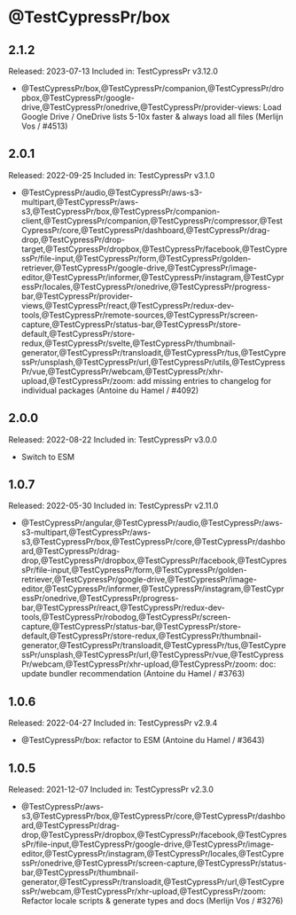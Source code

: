 # @TestCypressPr/box

## 2.1.2

Released: 2023-07-13
Included in: TestCypressPr v3.12.0

- @TestCypressPr/box,@TestCypressPr/companion,@TestCypressPr/dropbox,@TestCypressPr/google-drive,@TestCypressPr/onedrive,@TestCypressPr/provider-views: Load Google Drive / OneDrive lists 5-10x faster & always load all files (Merlijn Vos / #4513)

## 2.0.1

Released: 2022-09-25
Included in: TestCypressPr v3.1.0

- @TestCypressPr/audio,@TestCypressPr/aws-s3-multipart,@TestCypressPr/aws-s3,@TestCypressPr/box,@TestCypressPr/companion-client,@TestCypressPr/companion,@TestCypressPr/compressor,@TestCypressPr/core,@TestCypressPr/dashboard,@TestCypressPr/drag-drop,@TestCypressPr/drop-target,@TestCypressPr/dropbox,@TestCypressPr/facebook,@TestCypressPr/file-input,@TestCypressPr/form,@TestCypressPr/golden-retriever,@TestCypressPr/google-drive,@TestCypressPr/image-editor,@TestCypressPr/informer,@TestCypressPr/instagram,@TestCypressPr/locales,@TestCypressPr/onedrive,@TestCypressPr/progress-bar,@TestCypressPr/provider-views,@TestCypressPr/react,@TestCypressPr/redux-dev-tools,@TestCypressPr/remote-sources,@TestCypressPr/screen-capture,@TestCypressPr/status-bar,@TestCypressPr/store-default,@TestCypressPr/store-redux,@TestCypressPr/svelte,@TestCypressPr/thumbnail-generator,@TestCypressPr/transloadit,@TestCypressPr/tus,@TestCypressPr/unsplash,@TestCypressPr/url,@TestCypressPr/utils,@TestCypressPr/vue,@TestCypressPr/webcam,@TestCypressPr/xhr-upload,@TestCypressPr/zoom: add missing entries to changelog for individual packages (Antoine du Hamel / #4092)

## 2.0.0

Released: 2022-08-22
Included in: TestCypressPr v3.0.0

- Switch to ESM

## 1.0.7

Released: 2022-05-30
Included in: TestCypressPr v2.11.0

- @TestCypressPr/angular,@TestCypressPr/audio,@TestCypressPr/aws-s3-multipart,@TestCypressPr/aws-s3,@TestCypressPr/box,@TestCypressPr/core,@TestCypressPr/dashboard,@TestCypressPr/drag-drop,@TestCypressPr/dropbox,@TestCypressPr/facebook,@TestCypressPr/file-input,@TestCypressPr/form,@TestCypressPr/golden-retriever,@TestCypressPr/google-drive,@TestCypressPr/image-editor,@TestCypressPr/informer,@TestCypressPr/instagram,@TestCypressPr/onedrive,@TestCypressPr/progress-bar,@TestCypressPr/react,@TestCypressPr/redux-dev-tools,@TestCypressPr/robodog,@TestCypressPr/screen-capture,@TestCypressPr/status-bar,@TestCypressPr/store-default,@TestCypressPr/store-redux,@TestCypressPr/thumbnail-generator,@TestCypressPr/transloadit,@TestCypressPr/tus,@TestCypressPr/unsplash,@TestCypressPr/url,@TestCypressPr/vue,@TestCypressPr/webcam,@TestCypressPr/xhr-upload,@TestCypressPr/zoom: doc: update bundler recommendation (Antoine du Hamel / #3763)

## 1.0.6

Released: 2022-04-27
Included in: TestCypressPr v2.9.4

- @TestCypressPr/box: refactor to ESM (Antoine du Hamel / #3643)

## 1.0.5

Released: 2021-12-07
Included in: TestCypressPr v2.3.0

- @TestCypressPr/aws-s3,@TestCypressPr/box,@TestCypressPr/core,@TestCypressPr/dashboard,@TestCypressPr/drag-drop,@TestCypressPr/dropbox,@TestCypressPr/facebook,@TestCypressPr/file-input,@TestCypressPr/google-drive,@TestCypressPr/image-editor,@TestCypressPr/instagram,@TestCypressPr/locales,@TestCypressPr/onedrive,@TestCypressPr/screen-capture,@TestCypressPr/status-bar,@TestCypressPr/thumbnail-generator,@TestCypressPr/transloadit,@TestCypressPr/url,@TestCypressPr/webcam,@TestCypressPr/xhr-upload,@TestCypressPr/zoom: Refactor locale scripts & generate types and docs (Merlijn Vos / #3276)
